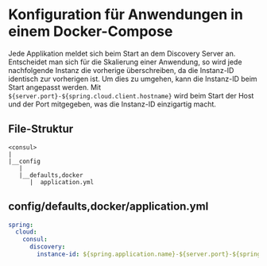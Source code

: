 # Konfiguration für Anwendungen in einem Docker-Compose

Jede Applikation meldet sich beim Start an dem Discovery Server an. Entscheidet man sich für die Skalierung einer
Anwendung, so wird jede nachfolgende Instanz die vorherige überschreiben, da die Instanz-ID identisch zur vorherigen
ist. Um dies zu umgehen, kann die Instanz-ID beim Start angepasst werden. Mit `${server.port}-${spring.cloud.client.hostname}` wird beim Start der Host und der Port mitgegeben, was die Instanz-ID einzigartig macht.

## File-Struktur

```
<consul>
|
|__config
   |  
   |__defaults,docker
      |  application.yml
```

## config/defaults,docker/application.yml

``` yaml
spring:
  cloud:
    consul:
      discovery:
        instance-id: ${spring.application.name}-${server.port}-${spring.cloud.client.hostname}
```
